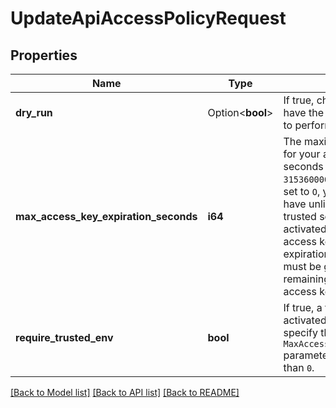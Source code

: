# UpdateApiAccessPolicyRequest

## Properties

Name | Type | Description | Notes
------------ | ------------- | ------------- | -------------
**dry_run** | Option<**bool**> | If true, checks whether you have the required permissions to perform the action. | [optional]
**max_access_key_expiration_seconds** | **i64** | The maximum possible lifetime for your access keys, in seconds (between `0` and `3153600000`, both included). If set to `O`, your access keys can have unlimited lifetimes, but a trusted session cannot be activated. Otherwise, all your access keys must have an expiration date. This value must be greater than the remaining lifetime of each access key of your account. | 
**require_trusted_env** | **bool** | If true, a trusted session is activated, provided that you specify the `MaxAccessKeyExpirationSeconds` parameter with a value greater than `0`. | 

[[Back to Model list]](../README.md#documentation-for-models) [[Back to API list]](../README.md#documentation-for-api-endpoints) [[Back to README]](../README.md)


